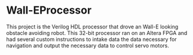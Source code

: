 # Wall-EProcessor
This project is the Verilog HDL processor that drove an Wall-E looking obstacle avoiding robot.  This 32-bit processor ran on an Altera FPGA and had several custom instructions to intake data the data necessary for navigation and output the necessary data to control servo motors.  
